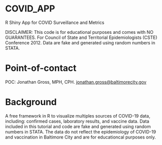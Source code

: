 # COVID_APP
R Shiny App for COVID Surveillance and Metrics

DISCLAIMER: This code is for educational purposes and comes with NO GUARANTEES. For Council of State and Territorial Epidemiologists (CSTE) Conference 2012. Data are fake and generated using random numbers in STATA. 

# Point-of-contact
POC: Jonathan Gross, MPH, CPH. jonathan.gross@baltimorecity.gov

# Background
A free framework in R to visualize multiples sources of COVID-19 data, including: confirmed cases, laboratory results, and vaccine data.  Data included in this tutorial and code are fake and generated using random numbers in STATA. The data do not reflect the epidemiology of COVID-19 and vaccination in Baltimore City and are for educationcal purposes only.
